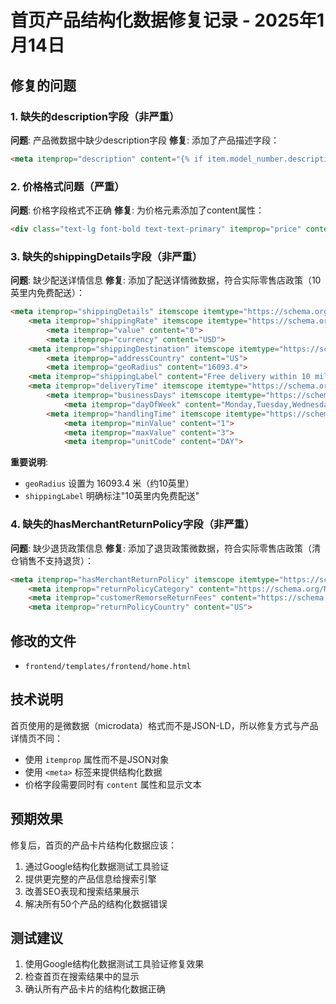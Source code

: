 # 首页产品结构化数据修复记录 - 2025年1月14日

## 修复的问题

### 1. 缺失的description字段（非严重）
**问题**: 产品微数据中缺少description字段
**修复**: 添加了产品描述字段：
```html
<meta itemprop="description" content="{% if item.model_number.description %}{{ item.model_number.description|striptags|escapejs }}{% else %}{{ item.model_number.brand.name }} {{ item.model_number.model_number }} - {{ item.model_number.category.name }} at {{ item.location.name }}{% endif %}">
```

### 2. 价格格式问题（严重）
**问题**: 价格字段格式不正确
**修复**: 为价格元素添加了content属性：
```html
<div class="text-lg font-bold text-text-primary" itemprop="price" content="{{ item.retail_price }}">${{ item.retail_price }}</div>
```

### 3. 缺失的shippingDetails字段（非严重）
**问题**: 缺少配送详情信息
**修复**: 添加了配送详情微数据，符合实际零售店政策（10英里内免费配送）：
```html
<meta itemprop="shippingDetails" itemscope itemtype="https://schema.org/OfferShippingDetails">
    <meta itemprop="shippingRate" itemscope itemtype="https://schema.org/MonetaryAmount">
        <meta itemprop="value" content="0">
        <meta itemprop="currency" content="USD">
    <meta itemprop="shippingDestination" itemscope itemtype="https://schema.org/DefinedRegion">
        <meta itemprop="addressCountry" content="US">
        <meta itemprop="geoRadius" content="16093.4">
    <meta itemprop="shippingLabel" content="Free delivery within 10 miles">
    <meta itemprop="deliveryTime" itemscope itemtype="https://schema.org/ShippingDeliveryTime">
        <meta itemprop="businessDays" itemscope itemtype="https://schema.org/OpeningHoursSpecification">
            <meta itemprop="dayOfWeek" content="Monday,Tuesday,Wednesday,Thursday,Friday,Saturday">
        <meta itemprop="handlingTime" itemscope itemtype="https://schema.org/QuantitativeValue">
            <meta itemprop="minValue" content="1">
            <meta itemprop="maxValue" content="3">
            <meta itemprop="unitCode" content="DAY">
```

**重要说明**:
- `geoRadius` 设置为 16093.4 米（约10英里）
- `shippingLabel` 明确标注"10英里内免费配送"

### 4. 缺失的hasMerchantReturnPolicy字段（非严重）
**问题**: 缺少退货政策信息
**修复**: 添加了退货政策微数据，符合实际零售店政策（清仓销售不支持退货）：
```html
<meta itemprop="hasMerchantReturnPolicy" itemscope itemtype="https://schema.org/MerchantReturnPolicy">
    <meta itemprop="returnPolicyCategory" content="https://schema.org/MerchantReturnNotPermitted">
    <meta itemprop="customerRemorseReturnFees" content="https://schema.org/ReturnFeesCustomerResponsibility">
    <meta itemprop="returnPolicyCountry" content="US">
```

## 修改的文件

- `frontend/templates/frontend/home.html`

## 技术说明

首页使用的是微数据（microdata）格式而不是JSON-LD，所以修复方式与产品详情页不同：
- 使用 `itemprop` 属性而不是JSON对象
- 使用 `<meta>` 标签来提供结构化数据
- 价格字段需要同时有 `content` 属性和显示文本

## 预期效果

修复后，首页的产品卡片结构化数据应该：
1. 通过Google结构化数据测试工具验证
2. 提供更完整的产品信息给搜索引擎
3. 改善SEO表现和搜索结果展示
4. 解决所有50个产品的结构化数据错误

## 测试建议

1. 使用Google结构化数据测试工具验证修复效果
2. 检查首页在搜索结果中的显示
3. 确认所有产品卡片的结构化数据正确
